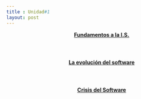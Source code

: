 ```yaml
---
title : Unidad#1  
layout: post
--- 
```

<header>
  <strong><a href="https://hernandez2299.github.io//hernandez2299.github.io/2019/12/20/01-post.html">Fundamentos a la I.S.</a></strong>
</header>
<header>
  <strong><a href="https://hernandez2299.github.io//hernandez2299.github.io/2019/12/20/02-post.html">La evolución del software</a></strong>
</header>
<header>
  <strong><a href="https://hernandez2299.github.io//hernandez2299.github.io/2019/12/20/02-post.html">Crisis del Software</a></strong>
</header>
